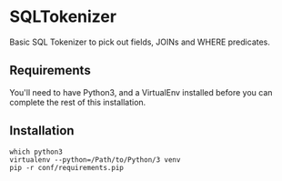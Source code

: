 # SQLTokenizer
Basic SQL Tokenizer to pick out fields, JOINs and WHERE predicates.

## Requirements
You'll need to have Python3, and a VirtualEnv installed before you 
can complete the rest of this installation. 

## Installation
```
which python3
virtualenv --python=/Path/to/Python/3 venv
pip -r conf/requirements.pip
```
